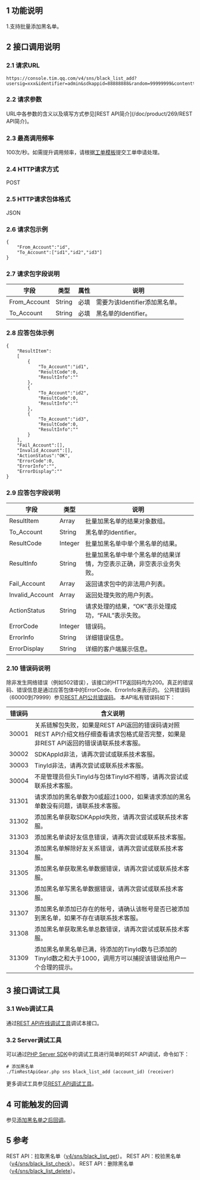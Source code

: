 ## 1 功能说明  

1.支持批量添加黑名单。 
 
## 2 接口调用说明 

### 2.1 请求URL 
```
https://console.tim.qq.com/v4/sns/black_list_add?usersig=xxx&identifier=admin&sdkappid=88888888&random=99999999&contenttype=json
```
### 2.2 请求参数 

URL中各参数的含义以及填写方式参见[REST API简介](/doc/product/269/REST API简介)。 

### 2.3 最高调用频率 

100次/秒。如需提升调用频率，请根据[工单模板](/doc/product/269/云通信配置变更需求工单#2.15-rest-api.E8.B0.83.E7.94.A8.E9.A2.91.E7.8E.87.E8.B0.83.E6.95.B4)提交工单申请处理。

### 2.4 HTTP请求方式 

POST 

### 2.5 HTTP请求包体格式 

JSON 

### 2.6 请求包示例

```
{
	"From_Account":"id",
	"To_Account":["id1","id2","id3"]
}
```

### 2.7 请求包字段说明 

| 字段 | 类型 | 属性 | 说明 |
|---------|---------|---------|---------|
| From_Account | String | 必填 |需要为该Identifier添加黑名单。 |
| To_Account | String | 必填 |黑名单的Identifier。  |

### 2.8 应答包体示例

```
{	
	"ResultItem":
	[
		{
			"To_Account":"id1",
			"ResultCode":0,
			"ResultInfo":""
		},
		{
			"To_Account":"id2",
			"ResultCode":0,
			"ResultInfo":""
		},
		{
			"To_Account":"id3",
			"ResultCode":0,
			"ResultInfo":""
		}
	],
	"Fail_Account":[],	
	"Invalid_Account":[],
	"ActionStatus":"OK",
	"ErrorCode":0,
	"ErrorInfo":"",
	"ErrorDisplay":""
}
```

### 2.9 应答包字段说明 

| 字段 | 类型 | 说明 |
|---------|---------|---------|
| ResultItem | Array | 批量加黑名单的结果对象数组。 |
| To_Account | String | 黑名单的Identifier。  |
| ResultCode | Integer | 批量加黑名单中单个黑名单的结果。  |
| ResultInfo | String | 批量加黑名单中单个黑名单的结果详情，为空表示正确，非空表示业务失败。 |
| Fail_Account | Array | 返回请求包中的非法用户列表。 |
| Invalid_Account | Array | 返回处理失败的用户列表。  |
| ActionStatus | String | 请求处理的结果，“OK”表示处理成功，“FAIL”表示失败。 |
| ErrorCode | Integer | 错误码。  |
| ErrorInfo | String  | 详细错误信息。 |
| ErrorDisplay | String  | 详细的客户端展示信息。 |

### 2.10 错误码说明 

除非发生网络错误（例如502错误），该接口的HTTP返回码均为200。真正的错误码、错误信息是通过应答包体中的ErrorCode、ErrorInfo来表示的。 
公共错误码（60000到79999）参见[REST API公共错误码](/doc/product/269/错误码#rest-api.E5.85.AC.E5.85.B1.E9.94.99.E8.AF.AF.E7.A0.81)。 
本API私有错误码如下： 

| 错误码 | 含义说明| 
|---------|---------|
| 30001 | 关系链解包失败，如果是REST API返回的错误码请对照REST API介绍文档仔细查看请求包格式是否完整，如果是非REST API返回的错误请联系技术客服。  | 
| 30002 | SDKAppId非法，请再次尝试或联系技术客服。 | 
| 30003 | TinyId非法，请再次尝试或联系技术客服。  | 
| 30004 | 不是管理员但头TinyId与包体TinyId不相等，请再次尝试或联系技术客服。| 
| 31301 | 请求添加的黑名单数为0或超过1000，如果请求添加的黑名单数没有问题，请联系技术客服。 | 
| 31302 | 添加黑名单获取SDKAppId失败，请再次尝试或联系技术客服。 | 
| 31303 | 添加黑名单读好友信息错误，请再次尝试或联系技术客服。   | 
| 31304 | 添加黑名单解除好友关系错误，请再次尝试或联系技术客服。   | 
| 31305 | 添加黑名单获取黑名单数据错误，请再次尝试或联系技术客服。    | 
| 31306 | 添加黑名单写黑名单数据错误，请再次尝试或联系技术客服。 | 
| 31307 | 添加黑名单添加已存在的帐号，请确认该帐号是否已被添加到黑名单，如果不存在请联系技术客服。  | 
| 31308 | 添加黑名单获取黑名单总数错误，请再次尝试或联系技术客服。  | 
| 31309 | 添加黑名单黑名单已满，待添加的TinyId数与已添加的TinyId数之和大于1000，调用方可以捕捉该错误给用户一个合理的提示。 | 

## 3 接口调试工具 

### 3.1 Web调试工具 

通过[REST API在线调试工具](http://avc.qcloud.com/wiki2.0/im/APITester/APITester.html#v4/sns/black_list_add)调试本接口。 

### 3.2 Server调试工具 

可以通过[PHP Server SDK](/doc/product/269/PHP%20Server%20SDK)中的调试工具进行简单的REST API调试，命令如下： 
```
# 添加黑名单
./TimRestApiGear.php sns black_list_add (account_id) (receiver)
```
更多调试工具参见[REST API调试工具](/doc/product/269/REST%20API简介#5-rest-api.E8.B0.83.E8.AF.95.E5.B7.A5.E5.85.B7)。

## 4 可能触发的回调 

参见[添加黑名单之后回调](http://www.qcloud.com/doc/product/269/%E6%B7%BB%E5%8A%A0%E9%BB%91%E5%90%8D%E5%8D%95%E4%B9%8B%E5%90%8E%E5%9B%9E%E8%B0%83)。

## 5 参考 

REST API：拉取黑名单（[v4/sns/black_list_get](/doc/product/269/拉取黑名单)）。
REST API：校验黑名单（[v4/sns/black_list_check](/doc/product/269/校验黑名单)）。
REST API：删除黑名单（[v4/sns/black_list_delete](/doc/product/269/删除黑名单)）。 